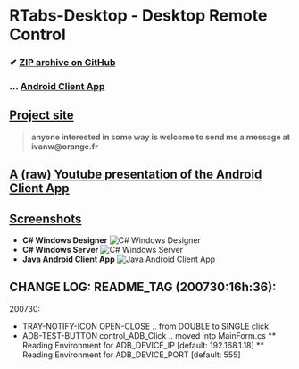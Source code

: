 # RTabs-Desktop - Desktop Remote Control
 ### ✔ [ZIP archive on GitHub](../../archive/master.zip)
 ### … [Android Client App](https://github.com/ivanwfr/RTabs-Android)
 
## [Project site](https://remotetabs.com)
> __anyone interested in some way is welcome to send me a message at ivanw@orange.fr__

## [**A (raw) Youtube presentation of the Android Client App**](https://www.youtube.com/watch?v=1g3gnrB3GgU)

## [Screenshots](https://remotetabs.com/layout_browser.html)
* **C# Windows Designer** ![C# Windows Designer](https://remotetabs.com/images/screenshots/designer.png)
* **C# Windows Server** ![C# Windows Server](https://remotetabs.com/images/screenshots/server.png)
* **Java Android Client App** ![Java Android Client App](https://remotetabs.com/images/screenshots/adb.png)

## CHANGE LOG: README_TAG (200730:16h:36):
200730:
* TRAY-NOTIFY-ICON OPEN-CLOSE .. from DOUBLE to SINGLE click
* ADB-TEST-BUTTON control_ADB_Click .. moved into MainForm.cs
** Reading Environment for ADB_DEVICE_IP   [default: 192.168.1.18]
** Reading Environment for ADB_DEVICE_PORT [default: 555] 

